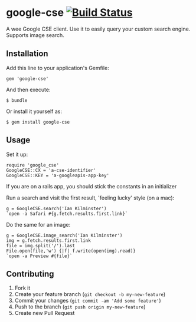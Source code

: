 # google-cse [![Build Status](https://travis-ci.org/Achillefs/google-cse.png?branch=master)](https://travis-ci.org/Achillefs/google-cse)

A wee Google CSE client. Use it to easily query your custom search engine. Supports image search.

## Installation

Add this line to your application's Gemfile:

    gem 'google-cse'

And then execute:

    $ bundle

Or install it yourself as:

    $ gem install google-cse

## Usage

Set it up:

    require 'google_cse'
	GoogleCSE::CX = 'a-cse-identifier'
	GoogleCSE::KEY = 'a-googleapis-app-key'

If you are on a rails app, you should stick the constants in an initializer

Run a search and visit the first result, 'feeling lucky' style (on a mac):

    g = GoogleCSE.search('Ian Kilminster')
    `open -a Safari #{g.fetch.results.first.link}`

Do the same for an image:

	g = GoogleCSE.image_search('Ian Kilminster')
	img = g.fetch.results.first.link
	file = img.split('/').last
	File.open(file,'w') {|f| f.write(open(img).read)} 
    `open -a Preview #{file}`

## Contributing

  1. Fork it
  2. Create your feature branch (`git checkout -b my-new-feature`)
  3. Commit your changes (`git commit -am 'Add some feature'`)
  4. Push to the branch (`git push origin my-new-feature`)
  5. Create new Pull Request